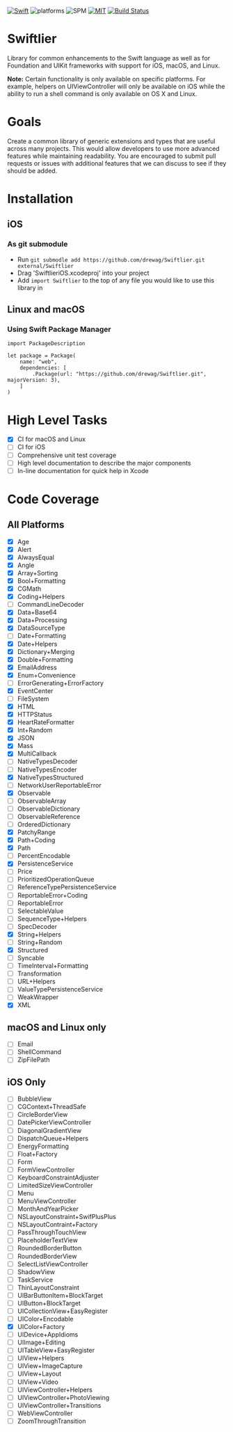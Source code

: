 [![Swift](https://img.shields.io/badge/swift-4-orange.svg?style=flat)](https://swift.org)
![platforms](https://img.shields.io/badge/platform-iOS%20macOS%20Linux-orange.svg?style=flat)
![SPM](https://img.shields.io/badge/Swift_Package_Manager-compatible-orange.svg?style=flat)
[![MIT](https://img.shields.io/badge/license-MIT-blue.svg?style=flat)](/LICENSE)
[![Build Status](https://travis-ci.org/drewag/Swiftlier.svg?branch=master)](https://travis-ci.org/drewag/Swiftlier)

Swiftlier
=============

Library for common enhancements to the Swift language as well as for Foundation and UIKit frameworks with
support for iOS, macOS, and Linux.

**Note:** Certain functionality is only available on specific platforms. For example, helpers on UIViewController
will only be available on iOS while the ability to run a shell command is only available on OS X and Linux.

Goals
=====

Create a common library of generic extensions and types that are useful across many
projects. This would allow developers to use more advanced features while maintaining
readability. You are encouraged to submit pull requests or issues with additional features
that we can discuss to see if they should be added.

Installation
========

iOS
--------------

### As git submodule

- Run `git submodle add https://github.com/drewag/Swiftlier.git external/Swiftlier`
- Drag 'SwiftlieriOS.xcodeproj' into your project
- Add `import Swiftlier` to the top of any file you would like to use this library in

Linux and macOS
----------------

### Using Swift Package Manager

    import PackageDescription

    let package = Package(
        name: "web",
        dependencies: [
            .Package(url: "https://github.com/drewag/Swiftlier.git", majorVersion: 3),
        ]
    )

High Level Tasks
=================

- [x] CI for macOS and Linux
- [ ] CI for iOS
- [ ] Comprehensive unit test coverage
- [ ] High level documentation to describe the major components
- [ ] In-line documentation for quick help in Xcode

Code Coverage
==============

All Platforms
-----------

- [x] Age
- [x] Alert
- [x] AlwaysEqual
- [x] Angle
- [x] Array+Sorting
- [x] Bool+Formatting
- [x] CGMath
- [x] Coding+Helpers
- [ ] CommandLineDecoder
- [x] Data+Base64
- [x] Data+Processing
- [x] DataSourceType
- [ ] Date+Formatting
- [x] Date+Helpers
- [x] Dictionary+Merging
- [x] Double+Formatting
- [x] EmailAddress
- [x] Enum+Convenience
- [ ] ErrorGenerating+ErrorFactory
- [x] EventCenter
- [ ] FileSystem
- [x] HTML
- [x] HTTPStatus
- [x] HeartRateFormatter
- [x] Int+Random
- [x] JSON
- [x] Mass
- [x] MultiCallback
- [ ] NativeTypesDecoder
- [ ] NativeTypesEncoder
- [x] NativeTypesStructured
- [ ] NetworkUserReportableError
- [x] Observable
- [ ] ObservableArray
- [ ] ObservableDictionary
- [ ] ObservableReference
- [ ] OrderedDictionary
- [x] PatchyRange
- [x] Path+Coding
- [x] Path
- [ ] PercentEncodable
- [x] PersistenceService
- [ ] Price
- [ ] PrioritizedOperationQueue
- [ ] ReferenceTypePersistenceService
- [ ] ReportableError+Coding
- [ ] ReportableError
- [ ] SelectableValue
- [ ] SequenceType+Helpers
- [ ] SpecDecoder
- [x] String+Helpers
- [ ] String+Random
- [x] Structured
- [ ] Syncable
- [ ] TimeInterval+Formatting
- [ ] Transformation
- [ ] URL+Helpers
- [ ] ValueTypePersistenceService
- [ ] WeakWrapper
- [x] XML

macOS and Linux only
-----------

- [ ] Email
- [ ] ShellCommand
- [ ] ZipFilePath

iOS Only
-----------

- [ ] BubbleView
- [ ] CGContext+ThreadSafe
- [ ] CircleBorderView
- [ ] DatePickerViewController
- [ ] DiagonalGradientView
- [ ] DispatchQueue+Helpers
- [ ] EnergyFormatting
- [ ] Float+Factory
- [ ] Form
- [ ] FormViewController
- [ ] KeyboardConstraintAdjuster
- [ ] LimitedSizeViewController
- [ ] Menu
- [ ] MenuViewController
- [ ] MonthAndYearPicker
- [ ] NSLayoutConstraint+SwifPlusPlus
- [ ] NSLayoutContraint+Factory
- [ ] PassThroughTouchView
- [ ] PlaceholderTextView
- [ ] RoundedBorderButton
- [ ] RoundedBorderView
- [ ] SelectListViewController
- [ ] ShadowView
- [ ] TaskService
- [ ] ThinLayoutConstraint
- [ ] UIBarButtonItem+BlockTarget
- [ ] UIButton+BlockTarget
- [ ] UICollectionView+EasyRegister
- [ ] UIColor+Encodable
- [x] UIColor+Factory
- [ ] UIDevice+AppIdioms
- [ ] UIImage+Editing
- [ ] UITableView+EasyRegister
- [ ] UIView+Helpers
- [ ] UIView+ImageCapture
- [ ] UIView+Layout
- [ ] UIView+Video
- [ ] UIViewController+Helpers
- [ ] UIViewController+PhotoViewing
- [ ] UIViewController+Transitions
- [ ] WebViewController
- [ ] ZoomThroughTransition
